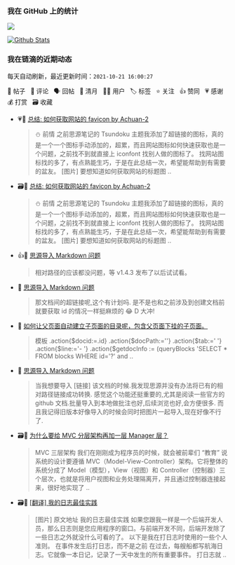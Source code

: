 ### 我在 GitHub 上的统计

<a title="Hits" target="_blank" href="https://github.com/Crowds21/Crowds21"><img src="https://hits.b3log.org/crowds21/crowds21.svg"></a>

[![Github Stats](https://github-readme-stats.vercel.app/api?username=crowds21&theme=tokyonight&show_icons=true)](https://github.com/crowds21)

<!--events start -->

### 我在链滴的近期动态

每天自动刷新，最近更新时间：`2021-10-21 16:00:27`

📝 帖子 &nbsp; 💬 评论 &nbsp; 🗣 回帖 &nbsp; 🌙 清月 &nbsp; 👨‍💻 用户 &nbsp; 🏷️ 标签 &nbsp; ⭐️ 关注 &nbsp; 👍 赞同 &nbsp; 💗 感谢 &nbsp; 💰 打赏 &nbsp; 🗃 收藏

* 💗📝 [总结: 如何获取网站的 favicon by Achuan-2](https://ld246.com/article/1634791518574)

  > ⛄ 前情 之前思源笔记的 Tsundoku 主题我添加了超链接的图标，真的是一个一个图标手动添加的，超累，而且网站图标如何快速获取也是一个问题，之前找不到就直接上 iconfont 找别人做的图标了。 找网站图标找的多了，有点熟能生巧，于是在此总结一次，希望能帮助到有需要的盆友。 [图片] 要想知道如何获取网站的标题图 ..
* 🗃📝 [总结: 如何获取网站的 favicon by Achuan-2](https://ld246.com/article/1634791518574)

  > ⛄ 前情 之前思源笔记的 Tsundoku 主题我添加了超链接的图标，真的是一个一个图标手动添加的，超累，而且网站图标如何快速获取也是一个问题，之前找不到就直接上 iconfont 找别人做的图标了。 找网站图标找的多了，有点熟能生巧，于是在此总结一次，希望能帮助到有需要的盆友。 [图片] 要想知道如何获取网站的标题图 ..
* 👍💬 [思源导入 Markdown 问题](https://ld246.com/article/1634695763139/comment/1634700252432#comments)

  > 相对路径的应该都没问题，等 v1.4.3 发布了以后试试看。
* 💬 [思源导入 Markdown 问题](https://ld246.com/article/1634695763139/comment/1634697973398#comments)

  > 那文档间的超链接呢,这个有计划吗. 是不是也和之前涉及到创建文档前就要获取 id 的情况一样挺麻烦的 😂 D 大冲!
* 💬 [如何让父页面自动建立子页面的目录呢，包含父页面下挂的子页面。](https://ld246.com/article/1634652667185/comment/1634696194431#comments)

  > 模板 .action{$docid:=.id} .action{$docPath:=''} .action{$tab:=' '} .action{$line:='- '} .action{$getdocInfo := (queryBlocks 'SELECT * FROM blocks WHERE id='?' and ..
* 📝 [思源导入 Markdown 问题](https://ld246.com/article/1634695763139)

  > 当我想要导入 [链接] 该文档的时候.我发现思源并没有办法将已有的相对路径链接成功转换. 感觉这个功能还挺重要的,尤其是阅读一些官方的 github 文档.批量导入到本地做批注也好,后续浏览也好,会方便很多. 而且我记得旧版本好像导入的时候会同时把图片一起导入,现在好像不行了.
* 🗃📝 [为什么要给 MVC 分层架构再加一层 Manager 层？](https://ld246.com/article/1634634833503)

  > MVC 三层架构 我们在刚刚成为程序员的时候，就会被前辈们 “教育” 说系统的设计要遵循 MVC（Model-View-Controller）架构。它将整体的系统分成了 Model（模型），View（视图）和 Controller（控制器）三个层次，也就是将用户视图和业务处理隔离开，并且通过控制器连接起来，很好地实现了 ..
* 🗃📝 [[翻译] 我的日志最佳实践](https://ld246.com/article/1634611067788)

  > [图片] 原文地址 我的日志最佳实践 如果您跟我一样是一个后端开发人员，那么日志则是您应用程序的窗口。与前端开发不同，后端开发除了一些日志之外就没什么可看的了。 以下是我在打日志时使用的一些个人准则。 在事件发生后打日志，而不是之前 在过去，每艘船都写航海日志。它就像一本日记，记录了一天中发生的所有重要事件。 打日志就 ..


<!--events end -->
